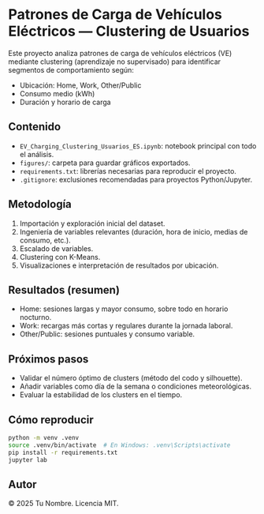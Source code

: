 # Patrones de Carga de Vehículos Eléctricos — Clustering de Usuarios

Este proyecto analiza patrones de carga de vehículos eléctricos (VE) mediante clustering (aprendizaje no supervisado) para identificar segmentos de comportamiento según:

- Ubicación: Home, Work, Other/Public
- Consumo medio (kWh)
- Duración y horario de carga

## Contenido
- `EV_Charging_Clustering_Usuarios_ES.ipynb`: notebook principal con todo el análisis.
- `figures/`: carpeta para guardar gráficos exportados.
- `requirements.txt`: librerías necesarias para reproducir el proyecto.
- `.gitignore`: exclusiones recomendadas para proyectos Python/Jupyter.

## Metodología
1. Importación y exploración inicial del dataset.
2. Ingeniería de variables relevantes (duración, hora de inicio, medias de consumo, etc.).
3. Escalado de variables.
4. Clustering con K-Means.
5. Visualizaciones e interpretación de resultados por ubicación.

## Resultados (resumen)
- Home: sesiones largas y mayor consumo, sobre todo en horario nocturno.
- Work: recargas más cortas y regulares durante la jornada laboral.
- Other/Public: sesiones puntuales y consumo variable.

## Próximos pasos
- Validar el número óptimo de clusters (método del codo y silhouette).
- Añadir variables como día de la semana o condiciones meteorológicas.
- Evaluar la estabilidad de los clusters en el tiempo.

## Cómo reproducir
```bash
python -m venv .venv
source .venv/bin/activate  # En Windows: .venv\Scripts\activate
pip install -r requirements.txt
jupyter lab
```

## Autor
© 2025 Tu Nombre. Licencia MIT.

